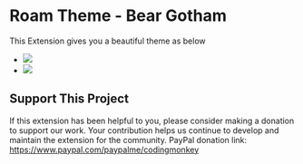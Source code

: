 # Roam Theme - Bear Gotham

This Extension gives you a beautiful theme as below
- ![](https://firebasestorage.googleapis.com/v0/b/firescript-577a2.appspot.com/o/imgs%2Fapp%2FExploreSpace%2Flt9UIwgy87.png?alt=media&token=a44e7165-9dfa-471b-9be4-cc8591b8964f)
- ![](https://firebasestorage.googleapis.com/v0/b/firescript-577a2.appspot.com/o/imgs%2Fapp%2FExploreSpace%2FCTU7BcTsAD.png?alt=media&token=603bf763-a1dc-43f1-a12c-771dd723ca18)

## Support This Project
If this extension has been helpful to you, please consider making a donation to support our work. Your contribution helps us continue to develop and maintain the extension for the community.
PayPal donation link: https://www.paypal.com/paypalme/codingmonkey
